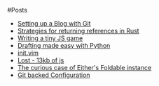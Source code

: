 #Posts

- [Setting up a Blog with Git](posts/2018-06-07-setting-up-a-blog.md)
- [Strategies for returning references in Rust](posts/2018-07-02-strategies-for-returning-references-in-Rust.md)
- [Writing a tiny JS game](posts/2018-07-03-writing-a-tiny-js-game.md)
- [Drafting made easy with Python](posts/2018-08-14-drafting-made-easy-with-python.md)
- [init.vim](posts/2018-10-01-init.vim-(the-best-bits).md)
- [Lost - 13kb of js](posts/2018-10-05-lost-13kb-of-js.md)
- [The curious case of Either's Foldable instance](posts/2018-11-01-the-curious-case-of-foldable-either.md)
- [Git backed Configuration](posts/2019-01-09-my-castle-(dotfiles-in-git).md)

